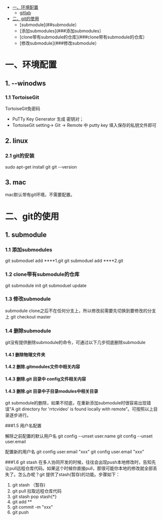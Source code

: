 <!-- GFM-TOC -->
* [一、环境配置](#环境配置)
    * [gitlab](#gitlab)
* [二、git的使用](#git的使用)
    * [submodule](##submodule）
    * [添加submodules](###添加submodules）
    * [clone带有submodule的仓库](###clone带有submodule的仓库）
    * [修改submodule](###修改submodule）
<!-- GFM-TOC -->


# 一、环境配置

## 1. --winodws
### 1.1 TortoiseGit

TortoiseGit免密码
- PuTTy Key Generator 生成 密钥对；
- TortoiseGit setting-> Git -> Remote 中 putty key 填入保存的私钥文件即可

## 2. linux
### 2.1 git的安装

sudo apt-get install git
git --version

## 3. mac

mac默认带有git环境，不需要配置。

# 二、git的使用

## 1. submodule

### 1.1 添加submodules
git submoduel add ****1.git
git submoduel add ****2.git

### 1.2 clone带有submodule的仓库
git submodule init
git submoduel update

### 1.3 修改submodule
submodule clone之后不在任何分支上，所以修改前需要先切换到要修改的分支上
git checkout master

### 1.4 删除submodule
git没有提供删除submodule的命令，可通过以下几步彻底删除submodule

#### 1.4.1 删除物理文件夹
#### 1.4.2 删除.gitmodules文件中相关内容
#### 1.4.3 删除.git 目录中 config文件相关内容
#### 1.4.3 删除.git 目录中子目录modules中相关目录

git submodule的删除，如果不彻底，在重新添加submodule时很容易出现错误“A git directory for 'rrtcvideo' is found locally with remote”。可按照以上目录逐步进行。


###1.5 用户名配置

解除之前配置的默认用户名
git config --unset user.name
git config --unset user.email

配置新的用户名
git config user.email "xxx"
git config user.email "xxx"



###1.6 git stash 
在多人协同开发的时候，往往会出现push本地修改时，告知先让pull远程仓库代码。如果这个时候你直接pull，那很可能你本地的修改就全部丢失了。怎么办呢？git 提供了stash(暂存)的功能。步骤如下：
1. git stash （暂存)
2. git pull 拉取远程仓库代码
3. git stash pop stash{*}
4. git add **
5. git commit -m "xxx"
6. git push 
